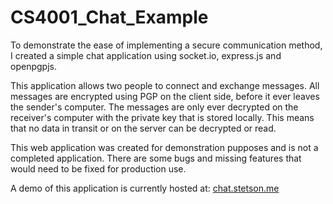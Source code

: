 # CS4001_Chat_Example

To demonstrate the ease of implementing a secure communication method, I created a simple chat application using socket.io, express.js and openpgpjs. 

This application allows two people to connect and exchange messages. All messages are encrypted using PGP on the client side, before it ever leaves the sender's computer. The messages are only ever decrypted on the receiver's computer with the private key that is stored locally. This means that no data in transit or on the server can be decrypted or read. 

This web application was created for demonstration pupposes and is not a completed application. There are some bugs and missing features that would need to be fixed for production use.

A demo of this application is currently hosted at: [chat.stetson.me](https://chat.stetson.me)

